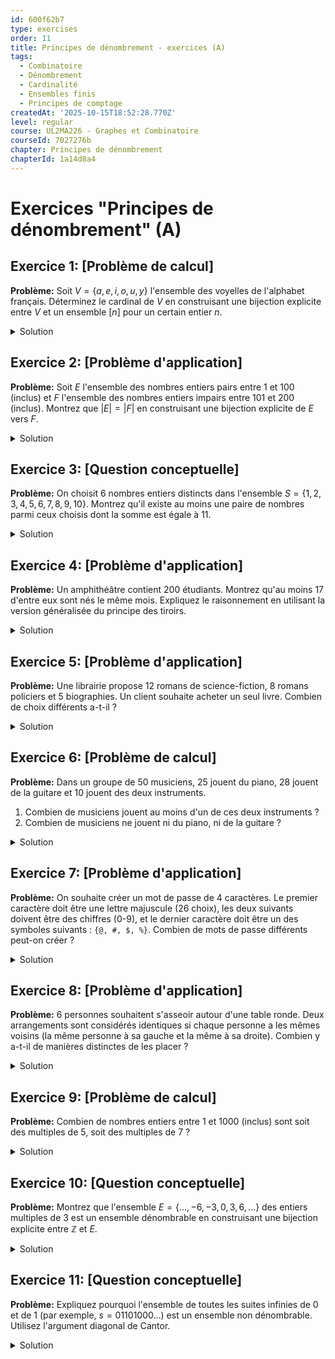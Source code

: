 ```yaml
---
id: 600f62b7
type: exercises
order: 11
title: Principes de dénombrement - exercices (A)
tags:
  - Combinatoire
  - Dénombrement
  - Cardinalité
  - Ensembles finis
  - Principes de comptage
createdAt: '2025-10-15T18:52:28.770Z'
level: regular
course: UL2MA226 - Graphes et Combinatoire
courseId: 7027276b
chapter: Principes de dénombrement
chapterId: 1a14d8a4
---
```

# Exercices "Principes de dénombrement" (A)

## Exercice 1: [Problème de calcul]

**Problème:** Soit $V = \{a, e, i, o, u, y\}$ l'ensemble des voyelles de l'alphabet français. Déterminez le cardinal de $V$ en construisant une bijection explicite entre $V$ et un ensemble $[n]$ pour un certain entier $n$.

<details>

<summary>Solution</summary>

**Méthode:** Pour trouver le cardinal d'un ensemble fini $V$, il faut, par définition, trouver un entier naturel $n$ et une bijection $f: V \to [n]$, où $[n] = \{1, 2, \dots, n\}$. Nous allons lister les éléments de $V$ et leur assigner un numéro unique de 1 jusqu'à ce que tous les éléments soient numérotés.

**Étapes:**

1.  Listons les éléments de l'ensemble $V$: $a, e, i, o, u, y$.
2.  Nous devons construire une application $f$ qui associe chaque voyelle à un entier unique. Le premier entier que nous utilisons est 1, le deuxième est 2, et ainsi de suite.
3.  Définissons l'application $f: V \to \{1, 2, 3, 4, 5, 6\}$ comme suit :
    -   $f(a) = 1$
    -   $f(e) = 2$
    -   $f(i) = 3$
    -   $f(o) = 4$
    -   $f(u) = 5$
    -   $f(y) = 6$
4.  L'ensemble d'arrivée est $[6] = \{1, 2, 3, 4, 5, 6\}$.
5.  Vérifions que $f$ est une bijection :
    -   **Injectivité**: Chaque voyelle est associée à un numéro différent. Il n'y a pas deux voyelles qui ont la même image.
    -   **Surjectivité**: Tous les numéros de 1 à 6 sont l'image d'une voyelle. Il n'y a pas de numéro "oublié" dans l'ensemble d'arrivée.
6.  Puisqu'il existe une bijection entre $V$ et $[6]$, le cardinal de $V$ est, par définition, 6.

**Réponse:** $|V| = 6$

</details>

## Exercice 2: [Problème d'application]

**Problème:** Soit $E$ l'ensemble des nombres entiers pairs entre 1 et 100 (inclus) et $F$ l'ensemble des nombres entiers impairs entre 101 et 200 (inclus). Montrez que $|E| = |F|$ en construisant une bijection explicite de $E$ vers $F$.

<details>

<summary>Solution</summary>

**Méthode:** Le principe de bijection stipule que s'il existe une bijection entre deux ensembles, alors ils ont le même cardinal. Notre objectif est de trouver une fonction $f: E \to F$ et de prouver qu'elle est à la fois injective et surjective.

**Étapes:**

1.  Identifions les ensembles.
    -   $E = \{2, 4, 6, \dots, 100\}$. Un élément de $E$ peut s'écrire sous la forme $2k$ pour $k \in \{1, 2, \dots, 50\}$. Donc $|E|=50$.
    -   $F = \{101, 103, 105, \dots, 199\}$. Un élément de $F$ peut s'écrire sous la forme $2j+1$ pour $j \in \{50, 51, \dots, 99\}$. Le nombre d'éléments est $99 - 50 + 1 = 50$. Donc $|F|=50$.
    -   Nous savons déjà que les cardinaux sont égaux. L'exercice demande de le prouver via une bijection.

2.  Cherchons une règle simple pour transformer un élément de $E$ en un élément de $F$. Essayons une fonction linéaire simple. Prenons un élément $x \in E$. On veut lui associer un élément $y \in F$.
    -   Prenons le plus petit élément de $E$, $x=2$. On pourrait l'associer au plus petit élément de $F$, $y=101$. Une idée est d'ajouter une constante : $2 + 99 = 101$.
    -   Vérifions si cette règle fonctionne pour d'autres éléments. Si $x=4$, $4+99 = 103$, qui est bien dans $F$. Si $x=100$, $100+99=199$, qui est le dernier élément de $F$.
    -   La fonction semble être $f(x) = x+99$.

3.  Définissons formellement l'application $f: E \to F$ par $f(x) = x + 99$.

4.  Prouvons que $f$ est une bijection :
    -   **L'application est bien définie**: Si $x \in E$, alors $x$ est pair. Donc $x+99$ est impair. De plus, si $2 \le x \le 100$, alors $2+99 \le x+99 \le 100+99$, ce qui donne $101 \le f(x) \le 199$. Donc $f(x)$ est bien un élément de $F$.
    -   **Injectivité**: Supposons que $f(x_1) = f(x_2)$ pour $x_1, x_2 \in E$. Alors $x_1+99 = x_2+99$, ce qui implique $x_1=x_2$. Donc $f$ est injective.
    -   **Surjectivité**: Soit $y$ un élément quelconque de $F$. Nous devons trouver un antécédent $x \in E$ tel que $f(x)=y$. L'équation est $x+99=y$, donc $x=y-99$. Puisque $y \in F$, $y$ est impair et $101 \le y \le 199$. Alors $y-99$ est pair, et $101-99 \le y-99 \le 199-99$, ce qui donne $2 \le x \le 100$. Donc cet antécédent $x$ est bien dans $E$. La fonction est surjective.

5.  Puisque nous avons construit une bijection de $E$ vers $F$, le principe de bijection nous permet de conclure que les deux ensembles ont le même cardinal.

**Réponse:** La fonction $f(x) = x+99$ est une bijection de $E$ vers $F$, ce qui prouve que $|E| = |F|$.

</details>

## Exercice 3: [Question conceptuelle]

**Problème:** On choisit 6 nombres entiers distincts dans l'ensemble $S = \{1, 2, 3, 4, 5, 6, 7, 8, 9, 10\}$. Montrez qu'il existe au moins une paire de nombres parmi ceux choisis dont la somme est égale à 11.

<details>

<summary>Solution</summary>

**Méthode:** C'est un problème classique d'application du principe des tiroirs. Il faut identifier les "objets" (les nombres choisis) et les "tiroirs" (des catégories dans lesquelles on range ces nombres). Si le nombre d'objets est supérieur au nombre de tiroirs, alors au moins un tiroir contiendra au moins deux objets.

**Étapes:**

1.  **Identifier les objets** : Les objets sont les 6 nombres que nous choisissons dans l'ensemble $S$.
2.  **Identifier les tiroirs** : Nous devons regrouper les nombres de $S$ en paires dont la somme est 11.
    -   $\{1, 10\}$ (somme 11)
    -   $\{2, 9\}$ (somme 11)
    -   $\{3, 8\}$ (somme 11)
    -   $\{4, 7\}$ (somme 11)
    -   $\{5, 6\}$ (somme 11)

    Nous avons ainsi 5 paires. Ces paires seront nos "tiroirs".

3.  **Définir l'application de rangement** : L'application $f$ associe chaque nombre choisi au "tiroir" (la paire) auquel il appartient.
    -   Par exemple, si on choisit le nombre 3, on le met dans le tiroir $\{3, 8\}$. Si on choisit 7, on le met dans le tiroir $\{4, 7\}$.

4.  **Appliquer le principe des tiroirs** :
    -   Nous avons $|E| = 6$ objets (les 6 nombres choisis).
    -   Nous avons $|F| = 5$ tiroirs (les 5 paires).
    -   Puisque le nombre d'objets (6) est strictement supérieur au nombre de tiroirs (5), le principe des tiroirs garantit qu'il existe au moins un tiroir qui contient au moins deux objets.

5.  **Interpréter le résultat** : Un tiroir contenant deux objets signifie que nous avons choisi les deux nombres qui forment la paire correspondante. Par exemple, si le tiroir $\{3, 8\}$ reçoit deux objets, cela signifie que nous avons choisi à la fois le nombre 3 et le nombre 8. La somme de ces deux nombres est $3+8=11$.

6.  **Conclusion** : Par conséquent, parmi les 6 nombres choisis, il y en a forcément deux qui appartiennent à la même paire, et leur somme est donc égale à 11.

**Réponse:** En formant 5 paires de nombres dont la somme est 11, le choix de 6 nombres impose, par le principe des tiroirs, que deux des nombres choisis appartiennent à la même paire, garantissant ainsi une somme de 11.

</details>

## Exercice 4: [Problème d'application]

**Problème:** Un amphithéâtre contient 200 étudiants. Montrez qu'au moins 17 d'entre eux sont nés le même mois. Expliquez le raisonnement en utilisant la version généralisée du principe des tiroirs.

<details>

<summary>Solution</summary>

**Méthode:** La version généralisée du principe des tiroirs stipule que si l'on range $m$ objets dans $n$ tiroirs, il existe au moins un tiroir contenant au moins $\lceil m/n \rceil$ objets, où $\lceil \cdot \rceil$ est la fonction partie entière supérieure.

**Étapes:**

1.  **Identifier les objets** : Les objets sont les $m = 200$ étudiants.
2.  **Identifier les tiroirs** : Les tiroirs sont les $n = 12$ mois de l'année.
3.  **Définir l'application de rangement** : On associe chaque étudiant (objet) à son mois de naissance (tiroir).
4.  **Appliquer le principe des tiroirs généralisé** :
    -   Nous avons $m = 200$ objets et $n = 12$ tiroirs.
    -   Le principe garantit qu'au moins un tiroir (un mois) contiendra au moins $\lceil m/n \rceil$ objets (étudiants).
5.  **Calculer la valeur** :

    $$ \left\lceil \frac{200}{12} \right\rceil $$

    Effectuons la division : $200 / 12 = 16.666...$

    La partie entière supérieure de $16.666...$ est 17.

    $$ \left\lceil \frac{200}{12} \right\rceil = 17 $$

6.  **Conclusion** : Le principe des tiroirs généralisé nous assure qu'il y a au moins un mois de l'année qui est le mois de naissance d'au moins 17 étudiants.

**Réponse:** Il y a au moins $\lceil 200/12 \rceil = 17$ étudiants nés le même mois.

</details>

## Exercice 5: [Problème d'application]

**Problème:** Une librairie propose 12 romans de science-fiction, 8 romans policiers et 5 biographies. Un client souhaite acheter un seul livre. Combien de choix différents a-t-il ?

<details>

<summary>Solution</summary>

**Méthode:** Le client doit choisir un livre parmi trois catégories distinctes. Les ensembles de livres de chaque catégorie sont disjoints (un livre n'est pas à la fois un roman policier et une biographie). Nous pouvons donc utiliser le principe d'addition pour les ensembles disjoints.

**Étapes:**

1.  Définissons les ensembles :
    -   Soit $S$ l'ensemble des romans de science-fiction. $|S| = 12$.
    -   Soit $P$ l'ensemble des romans policiers. $|P| = 8$.
    -   Soit $B$ l'ensemble des biographies. $|B| = 5$.
2.  Ces trois ensembles sont deux à deux disjoints. $S \cap P = \emptyset$, $S \cap B = \emptyset$, et $P \cap B = \emptyset$.
3.  Le nombre total de choix est le cardinal de l'union de ces trois ensembles, $|S \cup P \cup B|$.
4.  En appliquant le principe d'addition pour des ensembles disjoints :

    $$ |S \cup P \cup B| = |S| + |P| + |B| $$

5.  Effectuons le calcul :

    $$ |S \cup P \cup B| = 12 + 8 + 5 = 25 $$

**Réponse:** Le client a 25 choix différents.

</details>

## Exercice 6: [Problème de calcul]

**Problème:** Dans un groupe de 50 musiciens, 25 jouent du piano, 28 jouent de la guitare et 10 jouent des deux instruments.

1.  Combien de musiciens jouent au moins d'un de ces deux instruments ?
2.  Combien de musiciens ne jouent ni du piano, ni de la guitare ?

<details>

<summary>Solution</summary>

**Méthode:** Ce problème implique deux ensembles non-disjoints (les pianistes et les guitaristes). Nous devons utiliser la formule d'inclusion-exclusion pour deux ensembles : $|A \cup B| = |A| + |B| - |A \cap B|$. Pour la deuxième question, nous utiliserons le principe du complémentaire.

**Étapes:**

1.  **Définir les ensembles :**
    -   Soit $M$ l'ensemble de tous les musiciens, $|M|=50$.
    -   Soit $P$ l'ensemble des musiciens qui jouent du piano, $|P|=25$.
    -   Soit $G$ l'ensemble des musiciens qui jouent de la guitare, $|G|=28$.
    -   L'ensemble des musiciens qui jouent des deux est l'intersection $P \cap G$. On nous donne $|P \cap G|=10$.

2.  **Question 1 : Combien de musiciens jouent au moins d'un de ces deux instruments ?**
    -   Cela correspond au cardinal de l'union $P \cup G$.
    -   On applique la formule d'inclusion-exclusion :

    $$ |P \cup G| = |P| + |G| - |P \cap G| $$

    -   Calcul :

    $$ |P \cup G| = 25 + 28 - 10 = 43 $$

    -   Il y a donc 43 musiciens qui jouent du piano ou de la guitare (ou les deux).

3.  **Question 2 : Combien de musiciens ne jouent ni du piano, ni de la guitare ?**
    -   Cela correspond au nombre de musiciens qui ne sont pas dans l'ensemble $P \cup G$. C'est le cardinal du complémentaire de $P \cup G$ dans l'ensemble total $M$.
    -   Le nombre de musiciens ne jouant d'aucun des deux instruments est $|M| - |P \cup G|$.
    -   Calcul :

    $$ 50 - 43 = 7 $$

    -   Il y a donc 7 musiciens qui ne jouent ni du piano ni de la guitare.

**Réponse:**

1.  Nombre de musiciens jouant au moins d'un instrument : $43$.
2.  Nombre de musiciens ne jouant d'aucun des deux instruments : $7$.

</details>

## Exercice 7: [Problème d'application]

**Problème:** On souhaite créer un mot de passe de 4 caractères. Le premier caractère doit être une lettre majuscule (26 choix), les deux suivants doivent être des chiffres (0-9), et le dernier caractère doit être un des symboles suivants : `{@, #, $, %}`. Combien de mots de passe différents peut-on créer ?

<details>

<summary>Solution</summary>

**Méthode:** La création du mot de passe est une séquence de 4 choix indépendants. Le nombre total de possibilités est le produit du nombre de possibilités pour chaque choix. C'est une application directe du principe de multiplication.

**Étapes:**

1.  **Analyser la structure du mot de passe :** Un mot de passe est un quadruplet $(c_1, c_2, c_3, c_4)$.
2.  **Dénombrer les choix pour chaque position :**
    -   **Position 1 ($c_1$)**: Une lettre majuscule. Il y a 26 possibilités.
    -   **Position 2 ($c_2$)**: Un chiffre de 0 à 9. Il y a 10 possibilités.
    -   **Position 3 ($c_3$)**: Un chiffre de 0 à 9. Il y a 10 possibilités.
    -   **Position 4 ($c_4$)**: Un symbole parmi `{@, #, $, %}`. Il y a 4 possibilités.
3.  **Appliquer le principe de multiplication :** Le nombre total de mots de passe est le produit du nombre de choix pour chaque position.

    $$ \text{Nombre total} = (\text{choix pour } c_1) \times (\text{choix pour } c_2) \times (\text{choix pour } c_3) \times (\text{choix pour } c_4) $$

4.  **Effectuer le calcul :**

    $$ \text{Nombre total} = 26 \times 10 \times 10 \times 4 = 10400 $$

**Réponse:** Il est possible de créer $10\,400$ mots de passe différents.

</details>

## Exercice 8: [Problème d'application]

**Problème:** 6 personnes souhaitent s'asseoir autour d'une table ronde. Deux arrangements sont considérés identiques si chaque personne a les mêmes voisins (la même personne à sa gauche et la même à sa droite). Combien y a-t-il de manières distinctes de les placer ?

<details>

<summary>Solution</summary>

**Méthode:** C'est un problème classique qui se résout avec le principe des bergers. On commence par compter un ensemble plus grand et plus simple (les permutations en ligne), puis on "divise" par le nombre de permutations qui correspondent à un même arrangement circulaire.

**Étapes:**

1.  **Compter un ensemble plus simple (E) :** Comptons d'abord le nombre de façons de placer les 6 personnes en ligne (sur un banc). C'est le nombre de permutations de 6 éléments.

    $$ |E| = 6! = 6 \times 5 \times 4 \times 3 \times 2 \times 1 = 720 $$

2.  **Définir l'ensemble que l'on veut compter (F) :** Soit $F$ l'ensemble des arrangements distincts autour de la table ronde. Nous cherchons $|F|$.

3.  **Définir l'application (f) :** Soit $f: E \to F$ l'application qui à un arrangement en ligne associe l'arrangement circulaire obtenu en joignant les deux bouts de la ligne. Par exemple, la ligne (A, B, C, D, E, F) devient un cercle où A est assis entre F et B.

4.  **Trouver le nombre d'antécédents (p) :** Pour un arrangement circulaire donné, combien d'arrangements en ligne lui correspondent ?
    -   Prenons un arrangement circulaire, par exemple celui où l'ordre est A-B-C-D-E-F.
    -   Les arrangements en ligne suivants donneront tous ce même arrangement circulaire :
        -   (A, B, C, D, E, F)
        -   (B, C, D, E, F, A)  (une rotation)
        -   (C, D, E, F, A, B)  (une autre rotation)
        -   ...
        -   (F, A, B, C, D, E)
    -   Il y a 6 rotations possibles pour un même arrangement circulaire. Donc, chaque arrangement dans $F$ a exactement $p=6$ antécédents dans $E$.
    -   Formellement, $|f^{-1}(\{y\})| = 6$ pour tout $y \in F$.

5.  **Appliquer le principe des bergers :** Ce principe nous dit que $|E| = p \cdot |F|$.

    $$ 720 = 6 \cdot |F| $$

6.  **Calculer |F| :**

    $$ |F| = \frac{|E|}{p} = \frac{720}{6} = 120 $$

    Une autre façon de voir le résultat est $(n-1)!$ pour $n$ personnes, soit $(6-1)! = 5! = 120$.

**Réponse:** Il y a $120$ manières distinctes de placer les 6 personnes.

</details>

## Exercice 9: [Problème de calcul]

**Problème:** Combien de nombres entiers entre 1 et 1000 (inclus) sont soit des multiples de 5, soit des multiples de 7 ?

<details>

<summary>Solution</summary>

**Méthode:** Nous cherchons le cardinal de l'union de deux ensembles : les multiples de 5 et les multiples de 7. Ces ensembles ne sont pas disjoints (par exemple, 35 est dans les deux). Nous devons donc utiliser la formule d'inclusion-exclusion : $|A \cup B| = |A| + |B| - |A \cap B|$.

**Étapes:**

1.  **Définir les ensembles :**
    -   Soit $S = \{1, 2, \dots, 1000\}$.
    -   Soit $A$ l'ensemble des nombres dans $S$ qui sont multiples de 5.
    -   Soit $B$ l'ensemble des nombres dans $S$ qui sont multiples de 7.
    -   Nous cherchons $|A \cup B|$.

2.  **Calculer le cardinal de chaque ensemble :**
    -   Pour trouver le nombre de multiples de $k$ jusqu'à $N$, on calcule $\lfloor N/k \rfloor$.
    -   $|A| = \lfloor 1000 / 5 \rfloor = 200$.
    -   $|B| = \lfloor 1000 / 7 \rfloor = 142$.

3.  **Calculer le cardinal de l'intersection :**
    -   L'intersection $A \cap B$ contient les nombres qui sont multiples de 5 ET de 7. Ce sont les multiples du plus petit commun multiple de 5 et 7, qui est $5 \times 7 = 35$.
    -   $|A \cap B| = \lfloor 1000 / 35 \rfloor = 28$.

4.  **Appliquer la formule d'inclusion-exclusion :**

    $$ |A \cup B| = |A| + |B| - |A \cap B| $$

    $$ |A \cup B| = 200 + 142 - 28 $$

    $$ |A \cup B| = 342 - 28 = 314 $$

**Réponse:** Il y a $314$ nombres entiers entre 1 et 1000 qui sont multiples de 5 ou de 7.

</details>

## Exercice 10: [Question conceptuelle]

**Problème:** Montrez que l'ensemble $E = \{\dots, -6, -3, 0, 3, 6, \dots\}$ des entiers multiples de 3 est un ensemble dénombrable en construisant une bijection explicite entre $\mathbb{Z}$ et $E$.

<details>

<summary>Solution</summary>

**Méthode:** Un ensemble est dénombrable s'il est équipotent à $\mathbb{N}$ ou $\mathbb{Z}$. Comme l'ensemble $\mathbb{Z}$ des entiers relatifs est lui-même dénombrable, il suffit de montrer que $E$ est en bijection avec $\mathbb{Z}$ pour prouver qu'il est dénombrable. Nous allons construire une fonction simple $f: \mathbb{Z} \to E$ et prouver qu'elle est une bijection.

**Étapes:**

1.  **Analyser les ensembles :**
    -   $\mathbb{Z} = \{\dots, -2, -1, 0, 1, 2, \dots\}$
    -   $E = \{\dots, -6, -3, 0, 3, 6, \dots\}$. Chaque élément de $E$ est de la forme $3k$ pour un certain $k \in \mathbb{Z}$.

2.  **Proposer une bijection :** L'association la plus naturelle est de relier chaque entier $k \in \mathbb{Z}$ à son multiple par 3, qui est $3k \in E$.

    Définissons l'application $f: \mathbb{Z} \to E$ par :

    $$ f(k) = 3k $$

3.  **Vérifier que $f$ est une bijection :**
    -   **L'application est bien définie** : Pour tout $k \in \mathbb{Z}$, $3k$ est par définition un multiple de 3, donc $f(k)$ appartient bien à $E$.
    -   **Injectivité** : Supposons $f(k_1) = f(k_2)$ pour $k_1, k_2 \in \mathbb{Z}$.

        Alors $3k_1 = 3k_2$. En divisant par 3, on obtient $k_1 = k_2$. L'application est donc injective.

    -   **Surjectivité** : Soit $y$ un élément quelconque de $E$. Par définition de $E$, $y$ est un multiple de 3, donc il existe un entier $k$ tel que $y = 3k$. Cet entier $k$ est un élément de $\mathbb{Z}$ et il est l'antécédent de $y$ car $f(k) = 3k = y$. L'application est donc surjective.

4.  **Conclusion :** Puisque $f(k)=3k$ est une bijection de $\mathbb{Z}$ vers $E$, les deux ensembles sont équipotents. Comme $\mathbb{Z}$ est un ensemble dénombrable, $E$ l'est aussi.

**Réponse:** L'application $f(k)=3k$ est une bijection de $\mathbb{Z}$ à $E$, prouvant que $E$ est dénombrable.

</details>

## Exercice 11: [Question conceptuelle]

**Problème:** Expliquez pourquoi l'ensemble de toutes les suites infinies de 0 et de 1 (par exemple, $s = 01101000...$) est un ensemble non dénombrable. Utilisez l'argument diagonal de Cantor.

<details>

<summary>Solution</summary>

**Méthode:** Pour montrer qu'un ensemble est non dénombrable, on doit prouver qu'il ne peut pas être mis en bijection avec $\mathbb{N}$. On utilise un raisonnement par l'absurde. On suppose qu'une telle bijection existe (c'est-à-dire qu'on peut lister toutes les suites), puis on construit une nouvelle suite qui ne peut pas être dans la liste, ce qui mène à une contradiction.

**Étapes:**

1.  **Hypothèse par l'absurde :** Supposons que l'ensemble $S$ de toutes les suites infinies de 0 et de 1 soit dénombrable. Cela signifie que nous pouvons énumérer toutes les suites de $S$ dans une liste infinie, une par une. Appelons-les $s_1, s_2, s_3, \dots$.

2.  **Représentation de la liste :** Chaque suite est composée de chiffres. Notons $s_{i,j}$ le $j$-ième chiffre de la $i$-ième suite. La liste ressemblerait à ceci :
    -   $s_1 = s_{1,1} s_{1,2} s_{1,3} s_{1,4} \dots$
    -   $s_2 = s_{2,1} s_{2,2} s_{2,3} s_{2,4} \dots$
    -   $s_3 = s_{3,1} s_{3,2} s_{3,3} s_{3,4} \dots$
    -   $s_4 = s_{4,1} s_{4,2} s_{4,3} s_{4,4} \dots$
    -   ...

3.  **Construction de la suite "diagonale" :** Nous allons construire une nouvelle suite, que nous appellerons $s^*$, qui est garantie de ne pas être dans cette liste. On la construit en s'assurant qu'elle diffère de chaque suite $s_i$ de la liste en au moins une position. La méthode la plus simple est de s'assurer que le $i$-ième chiffre de $s^*$ est différent du $i$-ième chiffre de $s_i$.
    -   Pour le premier chiffre de $s^*$, on regarde le premier chiffre de $s_1$ (soit $s_{1,1}$). On choisit le chiffre opposé. Si $s_{1,1}=0$, on prend $s^*_{1}=1$. Si $s_{1,1}=1$, on prend $s^*_{1}=0$.
    -   Pour le deuxième chiffre de $s^*$, on regarde le deuxième chiffre de $s_2$ (soit $s_{2,2}$). On choisit le chiffre opposé.
    -   De manière générale, le $i$-ième chiffre de $s^*$, noté $s^*_{i}$, est défini par :

        $$ s^*_{i} = 1 - s_{i,i} $$

        (ou $s^*_{i} = \neg s_{i,i}$ en logique binaire).

4.  **La contradiction :** La suite $s^*$ que nous avons construite est une suite infinie de 0 et de 1. Elle devrait donc appartenir à l'ensemble $S$ et se trouver quelque part dans notre liste.
    -   Supposons que $s^*$ soit la $k$-ième suite de la liste, c'est-à-dire $s^* = s_k$.
    -   Comparons le $k$-ième chiffre de ces deux suites.
    -   Par construction, le $k$-ième chiffre de $s^*$ est $s^*_{k} = 1 - s_{k,k}$.
    -   Le $k$-ième chiffre de $s_k$ est $s_{k,k}$.
    -   Si $s^* = s_k$, alors leurs $k$-ièmes chiffres doivent être identiques, ce qui signifie $s^*_{k} = s_{k,k}$.
    -   Mais cela nous mène à l'équation $1 - s_{k,k} = s_{k,k}$, qui est impossible pour des chiffres qui ne peuvent être que 0 ou 1. (Si $s_{k,k}=0$, on a $1=0$. Si $s_{k,k}=1$, on a $0=1$).
    -   C'est une contradiction.

5.  **Conclusion :** L'hypothèse de départ, selon laquelle on peut lister toutes les suites, doit être fausse. Par conséquent, l'ensemble de toutes les suites infinies de 0 et de 1 n'est pas dénombrable.

**Réponse:** En supposant que l'ensemble est dénombrable, on peut lister toutes les suites. L'argument diagonal de Cantor permet de construire une nouvelle suite qui diffère de la $i$-ième suite de la liste à la $i$-ième position. Cette nouvelle suite ne peut donc pas être dans la liste, ce qui contredit l'hypothèse initiale. L'ensemble est donc non dénombrable.

</details>
